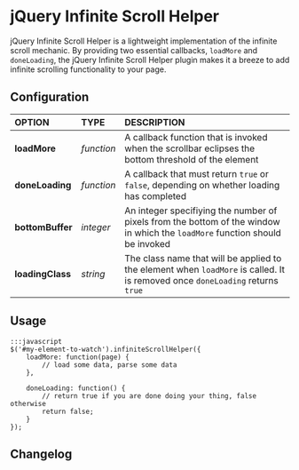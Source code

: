 jQuery Infinite Scroll Helper
=============================

jQuery Infinite Scroll Helper is a lightweight implementation of the infinite scroll mechanic.  By providing two essential callbacks, `loadMore` and `doneLoading`, the jQuery Infinite Scroll Helper plugin makes it a breeze to add infinite scrolling functionality to your page.

Configuration
-------------

| OPTION 	      		| TYPE		          	| DESCRIPTION	   	|
|:-----------------		|:---------------------	|:-----------------	|
| **loadMore**        	| _function_        	| A callback function that is invoked when the scrollbar eclipses the bottom threshold of the element|
| **doneLoading**     	| _function_        	| A callback that must return `true` or `false`, depending on whether loading has completed|
| **bottomBuffer**    	| _integer_         	| An integer specifiying the number of pixels from the bottom of the window in which the `loadMore` function should be invoked|
| **loadingClass**		| _string_				| The class name that will be applied to the element when `loadMore` is called. It is removed once `doneLoading` returns `true`|

Usage
------

	:::javascript
	$('#my-element-to-watch').infiniteScrollHelper({
		loadMore: function(page) {
			// load some data, parse some data
		},

		doneLoading: function() {
			// return true if you are done doing your thing, false otherwise
			return false;
		}
	});

Changelog
---------


